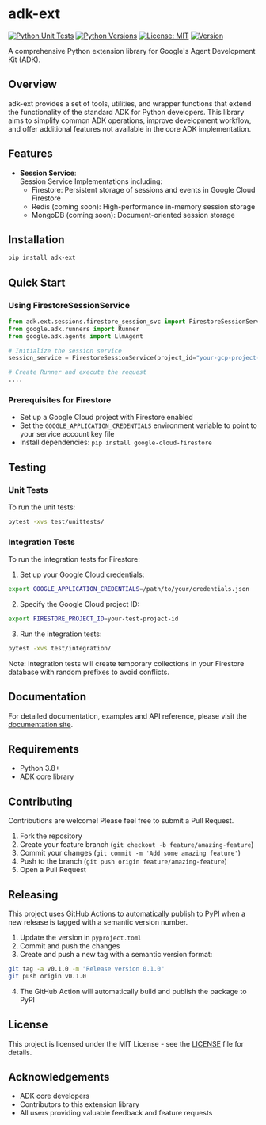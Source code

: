 # adk-ext

[![Python Unit Tests](https://github.com/nandagopalan/adk-ext-python/actions/workflows/unittest.yml/badge.svg)](https://github.com/nandagopalan/adk-ext-python/actions/workflows/unittest.yml)
[![Python Versions](https://img.shields.io/badge/python-3.9%20|%203.10%20|%203.11-blue)](https://www.python.org)
[![License: MIT](https://img.shields.io/badge/License-MIT-yellow.svg)](https://opensource.org/licenses/MIT)
[![Version](https://img.shields.io/badge/version-0.0.1-green)](https://github.com/nandagopalan/adk-ext-python)

A comprehensive Python extension library for Google's Agent Development Kit (ADK).

## Overview

adk-ext provides a set of tools, utilities, and wrapper functions that extend the functionality of the standard ADK for Python developers. This library aims to simplify common ADK operations, improve development workflow, and offer additional features not available in the core ADK implementation.

## Features

- **Session Service**:  
   Session Service Implementations including:
  - Firestore: Persistent storage of sessions and events in Google Cloud Firestore
  - Redis (coming soon): High-performance in-memory session storage
  - MongoDB (coming soon): Document-oriented session storage

## Installation

```bash
pip install adk-ext
```

## Quick Start

### Using FirestoreSessionService

```python
from adk.ext.sessions.firestore_session_svc import FirestoreSessionService
from google.adk.runners import Runner
from google.adk.agents import LlmAgent

# Initialize the session service
session_service = FirestoreSessionService(project_id="your-gcp-project-id")

# Create Runner and execute the request
....
```

### Prerequisites for Firestore

- Set up a Google Cloud project with Firestore enabled
- Set the `GOOGLE_APPLICATION_CREDENTIALS` environment variable to point to your service account key file
- Install dependencies: `pip install google-cloud-firestore`

## Testing

### Unit Tests

To run the unit tests:

```bash
pytest -xvs test/unittests/
```

### Integration Tests

To run the integration tests for Firestore:

1. Set up your Google Cloud credentials:

```bash
export GOOGLE_APPLICATION_CREDENTIALS=/path/to/your/credentials.json
```

2. Specify the Google Cloud project ID:

```bash
export FIRESTORE_PROJECT_ID=your-test-project-id
```

3. Run the integration tests:

```bash
pytest -xvs test/integration/
```

Note: Integration tests will create temporary collections in your Firestore database with random prefixes to avoid conflicts.

## Documentation

For detailed documentation, examples and API reference, please visit the [documentation site](https://adk-ext.readthedocs.io).

## Requirements

- Python 3.8+
- ADK core library

## Contributing

Contributions are welcome! Please feel free to submit a Pull Request.

1. Fork the repository
2. Create your feature branch (`git checkout -b feature/amazing-feature`)
3. Commit your changes (`git commit -m 'Add some amazing feature'`)
4. Push to the branch (`git push origin feature/amazing-feature`)
5. Open a Pull Request

## Releasing

This project uses GitHub Actions to automatically publish to PyPI when a new release is tagged with a semantic version number.

1. Update the version in `pyproject.toml`
2. Commit and push the changes
3. Create and push a new tag with a semantic version format:

```bash
git tag -a v0.1.0 -m "Release version 0.1.0"
git push origin v0.1.0
```

4. The GitHub Action will automatically build and publish the package to PyPI

## License

This project is licensed under the MIT License - see the [LICENSE](LICENSE) file for details.

## Acknowledgements

- ADK core developers
- Contributors to this extension library
- All users providing valuable feedback and feature requests
